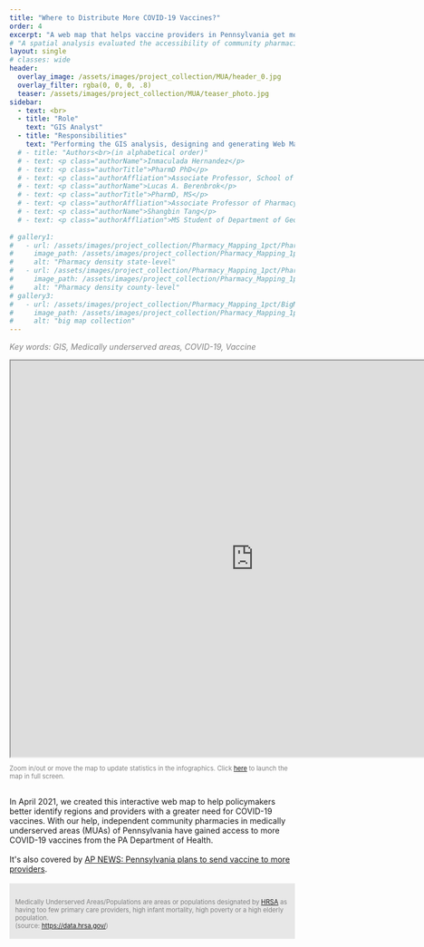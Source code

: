 ```yaml
---
title: "Where to Distribute More COVID-19 Vaccines?"
order: 4
excerpt: "A web map that helps vaccine providers in Pennsylvania get more COVID-19 vaccines."
# "A spatial analysis evaluated the accessibility of community pharmacies to the general public in the United States. In this project, I performed spatial analysis, network analysis and data analysis, as well as a StoryMap with interactive maps."
layout: single
# classes: wide
header:
  overlay_image: /assets/images/project_collection/MUA/header_0.jpg
  overlay_filter: rgba(0, 0, 0, .8)
  teaser: /assets/images/project_collection/MUA/teaser_photo.jpg
sidebar:
  - text: <br>
  - title: "Role"
    text: "GIS Analyst"
  - title: "Responsibilities"
    text: "Performing the GIS analysis, designing and generating Web Map and Web Mapping Application"
  # - title: "Authors<br>(in alphabetical order)"
  # - text: <p class="authorName">Inmaculada Hernandez</p>
  # - text: <p class="authorTitle">PharmD PhD</p>
  # - text: <p class="authorAffliation">Associate Professor, School of Pharmacy and Pharmaceutical Science, University of California, San Diego</p>
  # - text: <p class="authorName">Lucas A. Berenbrok</p>
  # - text: <p class="authorTitle">PharmD, MS</p>
  # - text: <p class="authorAffliation">Associate Professor of Pharmacy & Therapeutics, School of Pharmacy, University of Pittsburgh</p>
  # - text: <p class="authorName">Shangbin Tang</p>
  # - text: <p class="authorAffliation">MS Student of Department of Geology & Environmental Science, Dietrich School of Arts & Sciences, University of Pittsburgh</p>
  
# gallery1:
#   - url: /assets/images/project_collection/Pharmacy_Mapping_1pct/Pharmacies per 10000 _State.jpg
#     image_path: /assets/images/project_collection/Pharmacy_Mapping_1pct/Pharmacies per 10000 _State.jpg
#     alt: "Pharmacy density state-level"
#   - url: /assets/images/project_collection/Pharmacy_Mapping_1pct/Pharmacies per 10000_County.jpg
#     image_path: /assets/images/project_collection/Pharmacy_Mapping_1pct/Pharmacies per 10000_County.jpg
#     alt: "Pharmacy density county-level"
# gallery3:
#   - url: /assets/images/project_collection/Pharmacy_Mapping_1pct/BigMapLayout.jpg
#     image_path: /assets/images/project_collection/Pharmacy_Mapping_1pct/BigMapLayout.jpg
#     alt: "big map collection"     
---
```


<!-- {% include gallery caption="This is a sample gallery to go along with this case study." %}
![image-center]({{ site.url }}{{ site.baseurl }}/assets/images/image-alignment-580x300.jpg){: .align-center} -->
<p style="color:grey"><em>Key words: GIS, Medically underserved areas, COVID-19, Vaccine</em></p>


<!-- <iframe width="1050" height="700" scrolling="no" marginheight="0" marginwidth="0" 
src="https://arcgis.com/apps/webappviewer/index.html?id=3adc904387fd4c5597f75500bed2b7e8"></iframe> -->
<iframe width="170%" height="700" scrolling="no" marginheight="0" marginwidth="0" 
src="https://arcgis.com/apps/webappviewer/index.html?id=3adc904387fd4c5597f75500bed2b7e8"></iframe>
<p style="color: gray; font-size: 0.8em">Zoom in/out or move the map to update statistics in the infographics. Click <a href="https://pitt.maps.arcgis.com/apps/webappviewer/index.html?id=3adc904387fd4c5597f75500bed2b7e8" target="_blank">here</a> to launch the map in full screen.</p>

<br>
In April 2021, we created this interactive web map to help policymakers better identify regions and providers with a greater need for COVID-19 vaccines. With our help, independent community pharmacies in medically underserved areas (MUAs) of Pennsylvania have gained access to more COVID-19 vaccines from the PA Department of Health. 
<br><br>
It's also covered by <a href="https://apnews.com/article/health-pennsylvania-coronavirus-ee32cd09c0444c7a8e4e11b91de27069?mc_cid=3850d5ca34&mc_eid=9878c63252" target="_blank">AP NEWS: Pennsylvania plans to send vaccine to more providers</a>.
<br><br>
<div style="background-color: #E7E7E7; padding-top: 15px; padding-left: 10px; padding-right: 10px; padding-bottom: 5px;">
  <p style="color: gray; font-size: 0.8em">Medically Underserved Areas/Populations are areas or populations designated by <a href="https://data.hrsa.gov/" target="_blank">HRSA</a> as having too few primary care providers, high infant mortality, high poverty or a high elderly population. <br>(source: <a href="https://data.hrsa.gov/" target="_blank">https://data.hrsa.gov/</a>)</p>
</div>